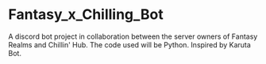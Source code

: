 # Fantasy_x_Chilling_Bot
A discord bot project in collaboration between the server owners of Fantasy Realms and Chillin' Hub.
The code used will be Python.
Inspired by Karuta Bot.
